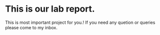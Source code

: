 #  This is our lab report.
This is most important project for you.!
If you need any quetion or queries please come to my inbox.


